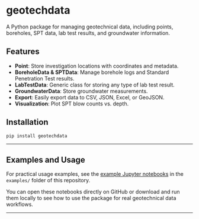 # geotechdata

A Python package for managing geotechnical data, including points, boreholes, SPT data, lab test results, and groundwater information.

## Features

- **Point**: Store investigation locations with coordinates and metadata.
- **BoreholeData & SPTData**: Manage borehole logs and Standard Penetration Test results.
- **LabTestData**: Generic class for storing any type of lab test result.
- **GroundwaterData**: Store groundwater measurements.
- **Export**: Easily export data to CSV, JSON, Excel, or GeoJSON.
- **Visualization**: Plot SPT blow counts vs. depth.

## Installation

```bash
pip install geotechdata
```

---

## Examples and Usage

For practical usage examples, see the [example Jupyter notebooks](https://github.com/geocodes-eng/geotechdata/tree/main/examples) in the `examples/` folder of this repository.

You can open these notebooks directly on GitHub or download and run them locally to see how to use the package for real geotechnical data workflows.

---